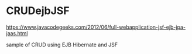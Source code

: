 # CRUDejbJSF

https://www.javacodegeeks.com/2012/06/full-webapplication-jsf-ejb-jpa-jaas.html

sample of CRUD using EJB Hibernate and JSF 
